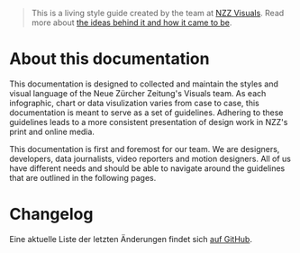 
> This is a living style guide created by the team at [NZZ Visuals](https://www.nzz.ch/visuals/).
Read more about [the ideas behind it and how it came to be](https://medium.com/nzz-open/how-we-went-from-individual-styles-to-a-consistent-look-and-feel-in-the-nzz-graphics-team-89fd560d6632).

# About this documentation

This documentation is designed to collected and maintain the styles and visual language of the Neue Zürcher Zeitung's Visuals team. As each infographic, chart or data visulization varies from case to case, this documentation is meant to serve as a set of guidelines. Adhering to these guidelines leads to a more consistent presentation of design work in NZZ's print and online media.

This documentation is first and foremost for our team. We are designers, developers, data journalists, video reporters and motion designers. All of us have different needs and should be able to navigate around the guidelines that are outlined in the following pages.


# Changelog

Eine aktuelle Liste der letzten Änderungen findet sich [auf GitHub](https://github.com/nzzdev/Storytelling-Styleguide/pulls?q=is%3Apr+is%3Aclosed+).
